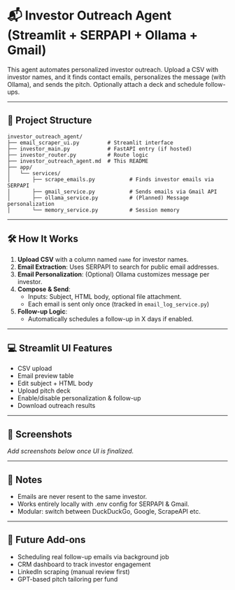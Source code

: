 
# 📬 Investor Outreach Agent (Streamlit + SERPAPI + Ollama + Gmail)

This agent automates personalized investor outreach. Upload a CSV with investor names, and it finds contact emails, personalizes the message (with Ollama), and sends the pitch. Optionally attach a deck and schedule follow-ups.

---

## 📁 Project Structure

```
investor_outreach_agent/
├── email_scraper_ui.py         # Streamlit interface
├── investor_main.py            # FastAPI entry (if hosted)
├── investor_router.py          # Route logic
├── investor_outreach_agent.md  # This README
├── app/
│   └── services/
│       ├── scrape_emails.py           # Finds investor emails via SERPAPI
│       ├── gmail_service.py           # Sends emails via Gmail API
│       ├── ollama_service.py          # (Planned) Message personalization
│       └── memory_service.py          # Session memory
```

---

## 🛠️ How It Works

1. **Upload CSV** with a column named `name` for investor names.
2. **Email Extraction**: Uses SERPAPI to search for public email addresses.
3. **Email Personalization**: (Optional) Ollama customizes message per investor.
4. **Compose & Send**:
   - Inputs: Subject, HTML body, optional file attachment.
   - Each email is sent only once (tracked in `email_log_service.py`)
5. **Follow-up Logic**:
   - Automatically schedules a follow-up in X days if enabled.

---

## 💻 Streamlit UI Features

- CSV upload
- Email preview table
- Edit subject + HTML body
- Upload pitch deck
- Enable/disable personalization & follow-up
- Download outreach results

---

## 📸 Screenshots

_Add screenshots below once UI is finalized._

---

## 🧠 Notes

- Emails are never resent to the same investor.
- Works entirely locally with .env config for SERPAPI & Gmail.
- Modular: switch between DuckDuckGo, Google, ScrapeAPI etc.

---

## 🚀 Future Add-ons

- Scheduling real follow-up emails via background job
- CRM dashboard to track investor engagement
- LinkedIn scraping (manual review first)
- GPT-based pitch tailoring per fund

